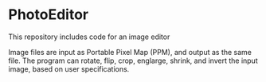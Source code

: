 # PhotoEditor
This repository includes code for an image editor

Image files are input as Portable Pixel Map (PPM), and output as the same file. The program can rotate, flip, crop, englarge, shrink, and invert the input image, based on user specifications. 
